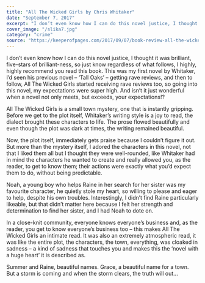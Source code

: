 ```yaml
---
title: "All The Wicked Girls by Chris Whitaker"
date: "September 7, 2017"
excerpt: "I don’t even know how I can do this novel justice, I thought it was brilliant, five-stars of brilliant-ness, so just know regardless of what follows, I highly, highly recommend you read this book."
cover_image: "/slika7.jpg"
category: "crime"
source: "https://keeperofpages.com/2017/09/07/book-review-all-the-wicked-girls-by-chris-whitaker/"
---
```


I don’t even know how I can do this novel justice, I thought it was brilliant, five-stars of brilliant-ness, so just know regardless of what follows, I highly, highly recommend you read this book. This was my first novel by Whitaker, I’d seen his previous novel – ‘Tall Oaks’ – getting rave reviews, and then to follow, All The Wicked Girls started receiving rave reviews too, so going into this novel, my expectations were super high. And isn’t it just wonderful when a novel not only meets, but exceeds, your expectations!?

All The Wicked Girls is a small town mystery, one that is instantly gripping. Before we get to the plot itself, Whitaker’s writing style is a joy to read, the dialect brought these characters to life. The prose flowed beautifully and even though the plot was dark at times, the writing remained beautiful.

Now, the plot itself, immediately gets praise because I couldn’t figure it out. But more than the mystery itself, I adored the characters in this novel, not that I liked them all but I thought they were well-rounded, like Whitaker had in mind the characters he wanted to create and really allowed you, as the reader, to get to know them; their actions were exactly what you’d expect them to do, without being predictable.

Noah, a young boy who helps Raine in her search for her sister was my favourite character, he quietly stole my heart, so willing to please and eager to help, despite his own troubles. Interestingly, I didn’t find Raine particularly likeable, but that didn’t matter here because I felt her strength and determination to find her sister, and I had Noah to dote on.

In a close-knit community, everyone knows everyone’s business and, as the reader, you get to know everyone’s business too – this makes All The Wicked Girls an intimate read. It was also an extremely atmospheric read, it was like the entire plot, the characters, the town, everything, was cloaked in sadness – a kind of sadness that touches you and makes this the ‘novel with a huge heart’ it is described as.

Summer and Raine, beautiful names. Grace, a beautiful name for a town. But a storm is coming and when the storm clears, the truth will out…
